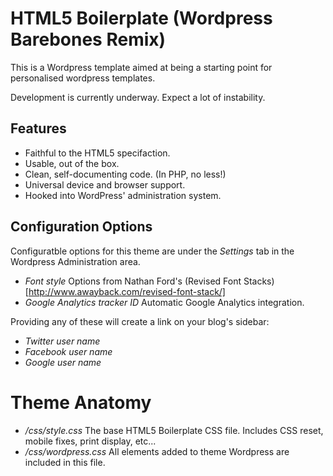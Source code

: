 #  HTML5 Boilerplate (Wordpress Barebones Remix)

This is a Wordpress template aimed at being a starting point for personalised wordpress templates.

Development is currently underway. Expect a lot of instability.

## Features

* Faithful to the HTML5 specifaction.
* Usable, out of the box.
* Clean, self-documenting code. (In PHP, no less!)
* Universal device and browser support. 
* Hooked into WordPress' administration system. 

## Configuration Options

Configuratble options for this theme are under the *Settings* tab in the Wordpress Administration area.

* _Font style_ Options from Nathan Ford's (Revised Font Stacks)[http://www.awayback.com/revised-font-stack/]  
* _Google Analytics tracker ID_ Automatic Google Analytics integration.

Providing any of these will create a link on your blog's sidebar:

* _Twitter user name_
* _Facebook user name_
* _Google user name_    

# Theme Anatomy
* */css/style.css* The base HTML5 Boilerplate CSS file. Includes CSS reset, mobile fixes, print display, etc...
* */css/wordpress.css* All elements added to theme Wordpress are included in this file.

 